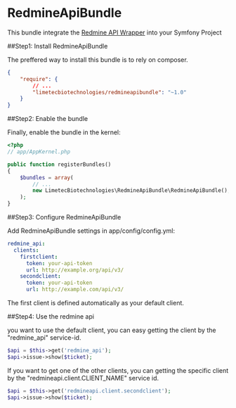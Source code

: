 RedmineApiBundle
================

This bundle integrate the [Redmine API Wrapper](https://github.com/kbsali/php-redmine-api) into your Symfony Project

##Step1: Install RedmineApiBundle

The preffered way to install this bundle is to rely on composer.

```json
{
    "require": {
        // ...
        "limetecbiotechnologies/redmineapibundle": "~1.0"
    }
}
```

##Step2: Enable the bundle

Finally, enable the bundle in the kernel:

```php
<?php
// app/AppKernel.php

public function registerBundles()
{
    $bundles = array(
        // ...
        new LimetecBiotechnologies\RedmineApiBundle\RedmineApiBundle(),
    );
}
```

##Step3: Configure RedmineApiBundle

Add RedmineApiBundle settings in app/config/config.yml:

```yaml
redmine_api:
  clients:
    firstclient:
      token: your-api-token
      url: http://example.org/api/v3/
    secondclient:
      token: your-api-token
      url: http://example.com/api/v3/
```

The first client is defined automatically as your default client.

##Step4: Use the redmine api

you want to use the default client, you can easy getting the client by the "redmine_api" service-id.

```php
$api = $this->get('redmine_api');
$api->issue->show($ticket);
```
 
If you want to get one of the other clients, you can getting the specific client by the "redmineapi.client.CLIENT_NAME" service id.

```php
$api = $this->get('redmineapi.client.secondclient');
$api->issue->show($ticket);
```